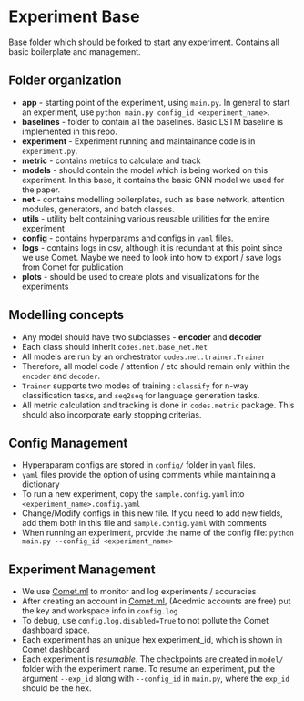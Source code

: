 # Experiment Base

Base folder which should be forked to start any experiment. Contains all basic boilerplate and management.

## Folder organization

- **app** - starting point of the experiment, using `main.py`. In general to start an experiment, use `python main.py config_id <experiment_name>`.
- **baselines** - folder to contain all the baselines. Basic LSTM baseline is implemented in this repo.
- **experiment** - Experiment running and maintainance code is in `experiment.py`. 
- **metric** - contains metrics to calculate and track
- **models** - should contain the model which is being worked on this experiment. In this base, it contains the basic GNN model we used for the paper.
- **net** - contains modelling boilerplates, such as base network, attention modules, generators, and batch classes.
- **utils** - utility belt containing various reusable utilities for the entire experiment
- **config** - contains hyperparams and configs in `yaml` files.
- **logs** - contains logs in csv, although it is redundant at this point since we use Comet. Maybe we need to look into how to export / save logs from Comet for publication
- **plots** - should be used to create plots and visualizations for the experiments


## Modelling concepts

- Any model should have two subclasses - **encoder** and **decoder**
- Each class should inherit `codes.net.base_net.Net`
- All models are run by an orchestrator `codes.net.trainer.Trainer`
- Therefore, all model code / attention / etc should remain only within the `encoder` and `decoder`.
- `Trainer` supports two modes of training : `classify` for n-way classification tasks, and `seq2seq` for language generation tasks.
- All metric calculation and tracking is done in `codes.metric` package. This should also incorporate
early stopping criterias.

## Config Management

- Hyperaparam configs are stored in `config/` folder in `yaml` files.
- `yaml` files provide the option of using comments while maintaining a dictionary
- To run a new experiment, copy the `sample.config.yaml` into `<experiment_name>.config.yaml`
- Change/Modify configs in this new file. If you need to add new fields, add them both in this file and `sample.config.yaml` with comments
- When running an experiment, provide the name of the config file: `python main.py --config_id <experiment_name>`


## Experiment Management

- We use [Comet.ml](https://comet.ml) to monitor and log experiments / accuracies
- After creating an account in [Comet.ml](https://comet.ml), (Acedmic accounts are free) put the key and workspace info in `config.log`
- To debug, use `config.log.disabled=True` to not pollute the Comet dashboard space.
- Each experiment has an unique hex experiment_id, which is shown in Comet dashboard
- Each experiment is _resumable_. The checkpoints are created in `model/` folder with the experiment name. To resume an experiment,
put the argument `--exp_id` along with `--config_id` in `main.py`, where
the `exp_id` should be the hex.



